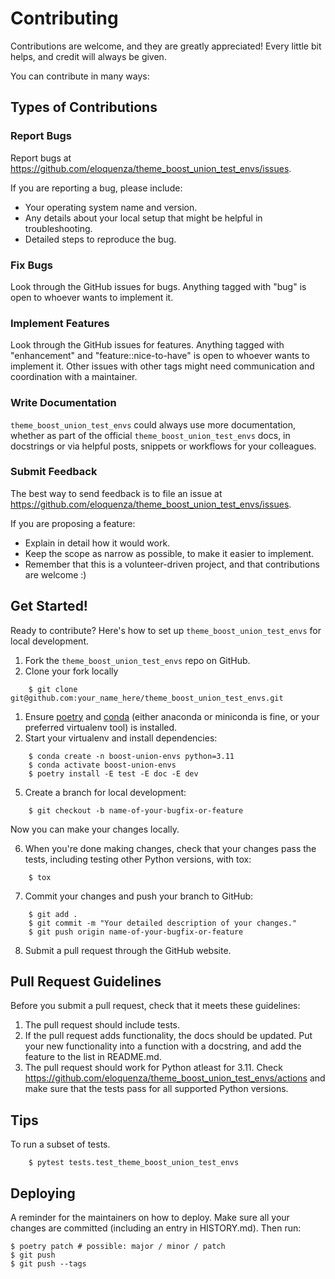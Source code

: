 # Contributing

Contributions are welcome, and they are greatly appreciated! Every little bit
helps, and credit will always be given.

You can contribute in many ways:

## Types of Contributions

### Report Bugs

Report bugs at https://github.com/eloquenza/theme_boost_union_test_envs/issues.

If you are reporting a bug, please include:

* Your operating system name and version.
* Any details about your local setup that might be helpful in troubleshooting.
* Detailed steps to reproduce the bug.

### Fix Bugs

Look through the GitHub issues for bugs. Anything tagged with "bug" is open to whoever wants to implement it.

### Implement Features

Look through the GitHub issues for features. Anything tagged with "enhancement"
and "feature::nice-to-have" is open to whoever wants to implement it.
Other issues with other tags might need communication and coordination with a maintainer.

### Write Documentation

`theme_boost_union_test_envs` could always use more documentation, whether as part of the
official `theme_boost_union_test_envs` docs, in docstrings or via helpful posts, snippets or workflows for your colleagues.

### Submit Feedback

The best way to send feedback is to file an issue at https://github.com/eloquenza/theme_boost_union_test_envs/issues.

If you are proposing a feature:

* Explain in detail how it would work.
* Keep the scope as narrow as possible, to make it easier to implement.
* Remember that this is a volunteer-driven project, and that contributions
  are welcome :)

## Get Started!

Ready to contribute? Here's how to set up `theme_boost_union_test_envs` for local development.

1. Fork the `theme_boost_union_test_envs` repo on GitHub.
2. Clone your fork locally

```
    $ git clone git@github.com:your_name_here/theme_boost_union_test_envs.git
```

1. Ensure [poetry](https://python-poetry.org/docs/) and [conda](https://docs.conda.io/projects/miniconda/en/latest/) (either anaconda or miniconda is fine, or your preferred virtualenv tool) is installed.
2. Start your virtualenv and install dependencies:

```
    $ conda create -n boost-union-envs python=3.11
    $ conda activate boost-union-envs
    $ poetry install -E test -E doc -E dev
```

5. Create a branch for local development:

```
    $ git checkout -b name-of-your-bugfix-or-feature
```

   Now you can make your changes locally.

6. When you're done making changes, check that your changes pass the
   tests, including testing other Python versions, with tox:

```
    $ tox
```

7. Commit your changes and push your branch to GitHub:

```
    $ git add .
    $ git commit -m "Your detailed description of your changes."
    $ git push origin name-of-your-bugfix-or-feature
```

8. Submit a pull request through the GitHub website.

## Pull Request Guidelines

Before you submit a pull request, check that it meets these guidelines:

1. The pull request should include tests.
2. If the pull request adds functionality, the docs should be updated. Put
   your new functionality into a function with a docstring, and add the
   feature to the list in README.md.
3. The pull request should work for Python atleast for 3.11. Check
   https://github.com/eloquenza/theme_boost_union_test_envs/actions
   and make sure that the tests pass for all supported Python versions.

## Tips

To run a subset of tests.

```
    $ pytest tests.test_theme_boost_union_test_envs
```

## Deploying

A reminder for the maintainers on how to deploy.
Make sure all your changes are committed (including an entry in HISTORY.md).
Then run:

```
$ poetry patch # possible: major / minor / patch
$ git push
$ git push --tags
```

